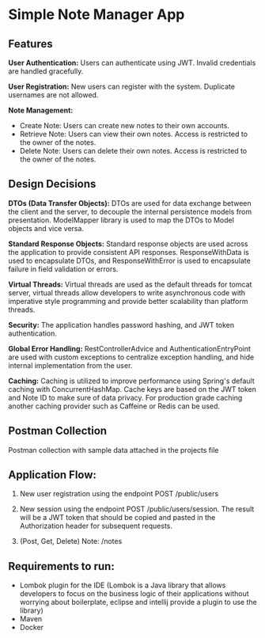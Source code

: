 # Simple Note Manager App


## Features

**User Authentication:** Users can authenticate using JWT. Invalid credentials are handled gracefully.

**User Registration:** New users can register with the system. Duplicate usernames are not allowed.

**Note Management:**

* Create Note: Users can create new notes to their own accounts.
* Retrieve Note: Users can view their own notes. Access is restricted to the owner of the notes.
* Delete Note: Users can delete their own notes. Access is restricted to the owner of the notes.

## Design Decisions

**DTOs (Data Transfer Objects):** DTOs are used for data exchange between the client and the server, to decouple the internal persistence models from presentation. ModelMapper library is used to map the DTOs to Model objects and vice versa.

**Standard Response Objects:** Standard response objects are used across the application to provide consistent API responses. ResponseWithData is used to encapsulate DTOs, and ResponseWithError is used to encapsulate failure in field validation or errors.

**Virtual Threads:** Virtual threads are used as the default threads for tomcat server, virtual threads allow developers to write asynchronous code with imperative style programming and provide better scalability than platform threads.

**Security:** The application handles password hashing, and JWT token authentication.

**Global Error Handling:** RestControllerAdvice and AuthenticationEntryPoint are used with custom exceptions to centralize exception handling, and hide internal implementation from the user.

**Caching:** Caching is utilized to improve performance using Spring's default caching with ConcurrentHashMap. Cache keys are based on the JWT token and Note ID to make sure of data privacy. For production grade caching another caching provider such as Caffeine or Redis can be used.


## Postman Collection

Postman collection with sample data attached in the projects file

## Application Flow:

1. New user registration using the endpoint POST /public/users
 
2. New session using the endpoint POST /public/users/session. The result will be a JWT token that should be copied and pasted in the Authorization header for subsequent requests.

3. (Post, Get, Delete) Note: /notes


## Requirements to run:

* Lombok plugin for the IDE (Lombok is a Java library that allows developers to focus on the business logic of their applications without worrying about boilerplate, eclipse and intellij provide a plugin to use the library)
* Maven
* Docker
